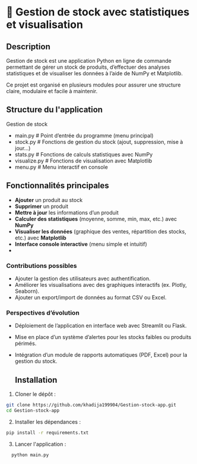 # 🏪 Gestion de stock avec statistiques et visualisation
## Description
Gestion de stock est une application Python en ligne de commande permettant de gérer un stock de produits, d’effectuer des analyses statistiques et de visualiser les données à l’aide de NumPy et Matplotlib.

Ce projet est organisé en plusieurs modules pour assurer une structure claire, modulaire et facile à maintenir.

##  Structure du l'application 
Gestion de stock

- main.py              # Point d’entrée du programme (menu principal)
- stock.py             # Fonctions de gestion du stock (ajout, suppression, mise à jour…)
- stats.py             # Fonctions de calculs statistiques avec NumPy
- visualize.py         # Fonctions de visualisation avec Matplotlib
- menu.py              # Menu interactif en console

##  Fonctionnalités principales

-  **Ajouter** un produit au stock
-  **Supprimer** un produit
-  **Mettre à jour** les informations d’un produit
-  **Calculer des statistiques** (moyenne, somme, min, max, etc.) avec **NumPy**
-  **Visualiser les données** (graphique des ventes, répartition des stocks, etc.) avec **Matplotlib**
-  **Interface console interactive** (menu simple et intuitif)
-  
### Contributions possibles
- Ajouter la gestion des utilisateurs avec authentification.   
- Améliorer les visualisations avec des graphiques interactifs (ex. Plotly, Seaborn).  
- Ajouter un export/import de données au format CSV ou Excel.  

### Perspectives d’évolution
- Déploiement de l’application en interface web avec Streamlit ou Flask.  
- Mise en place d’un système d’alertes pour les stocks faibles ou produits périmés.  
- Intégration d’un module de rapports automatiques (PDF, Excel) pour la gestion du stock.

  ## Installation

1. Cloner le dépôt :
```bash
git clone https://github.com/khadija199904/Gestion-stock-app.git
cd Gestion-stock-app
```
2. Installer les dépendances :
```bash
pip install -r requirements.txt
```
3. Lancer l'application :
```bash
  python main.py
```







